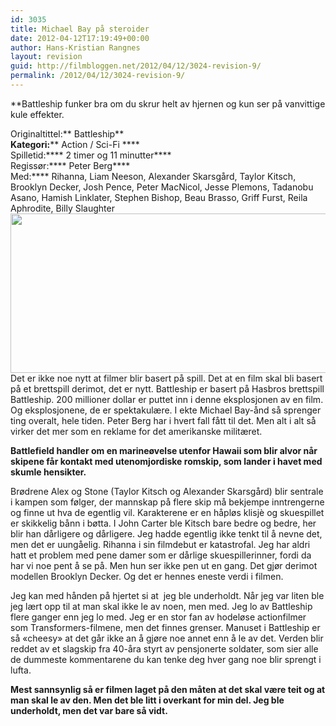 ```yaml
---
id: 3035
title: Michael Bay på steroider
date: 2012-04-12T17:19:49+00:00
author: Hans-Kristian Rangnes
layout: revision
guid: http://filmbloggen.net/2012/04/12/3024-revision-9/
permalink: /2012/04/12/3024-revision-9/
---
```

**Battleship funker bra om du skrur helt av hjernen og kun ser på vanvittige kule effekter.<!--more-->

  
Originaltittel:** Battleship**  
**Kategori:**** Action / Sci-Fi ****  
Spilletid:**** 2 timer og 11 minutter****  
Regissør:**** Peter Berg****  
Med:**** Rihanna, Liam Neeson, Alexander Skarsgård, Taylor Kitsch, Brooklyn Decker, Josh Pence, Peter MacNicol, Jesse Plemons, Tadanobu Asano, Hamish Linklater, Stephen Bishop, Beau Brasso, Griff Furst, Reila Aphrodite, Billy Slaughter  
<a href="http://filmbloggen.net/2012/04/12/michael-bay-pa-steroider/battlefield/" rel="attachment wp-att-3027"><img class="alignnone size-large wp-image-3027" src="http://filmbloggen.net/wp-content/uploads//2012/04/battlefield-620x255.jpg" alt="" width="620" height="255" /></a>  
Det er ikke noe nytt at filmer blir basert på spill. Det at en film skal bli basert på et brettspill derimot, det er nytt. Battleship er basert på Hasbros brettspill Battleship. 200 millioner dollar er puttet inn i denne eksplosjonen av en film. Og eksplosjonene, de er spektakulære. I ekte Michael Bay-ånd så sprenger ting overalt, hele tiden. Peter Berg har i hvert fall fått til det. Men alt i alt så virker det mer som en reklame for det amerikanske militæret.

**Battlefield handler om en marineøvelse utenfor Hawaii som blir alvor når skipene får kontakt med utenomjordiske romskip, som lander i havet med skumle hensikter.**

Brødrene Alex og Stone (Taylor Kitsch og Alexander Skarsgård) blir sentrale i kampen som følger, der mannskap på flere skip må bekjempe inntrengerne og finne ut hva de egentlig vil. Karakterene er en håpløs klisjè og skuespillet er skikkelig bånn i bøtta. I John Carter ble Kitsch bare bedre og bedre, her blir han dårligere og dårligere. Jeg hadde egentlig ikke tenkt til å nevne det, men det er uungåelig. Rihanna i sin filmdebut er katastrofal. Jeg har aldri hatt et problem med pene damer som er dårlige skuespillerinner, fordi da har vi noe pent å se på. Men hun ser ikke pen ut en gang. Det gjør derimot modellen Brooklyn Decker. Og det er hennes eneste verdi i filmen.

Jeg kan med hånden på hjertet si at  jeg ble underholdt. Når jeg var liten ble jeg lært opp til at man skal ikke le av noen, men med. Jeg lo av Battleship flere ganger enn jeg lo med. Jeg er en stor fan av hodeløse actionfilmer som Transformers-filmene, men det finnes grenser. Manuset i Battleship er så &laquo;cheesy&raquo; at det går ikke an å gjøre noe annet enn å le av det. Verden blir reddet av et slagskip fra 40-åra styrt av pensjonerte soldater, som sier alle de dummeste kommentarene du kan tenke deg hver gang noe blir sprengt i lufta.

**Mest sannsynlig så er filmen laget på den måten at det skal være teit og at man skal le av den. Men det ble litt i overkant for min del. Jeg ble underholdt, men det var bare så vidt.**